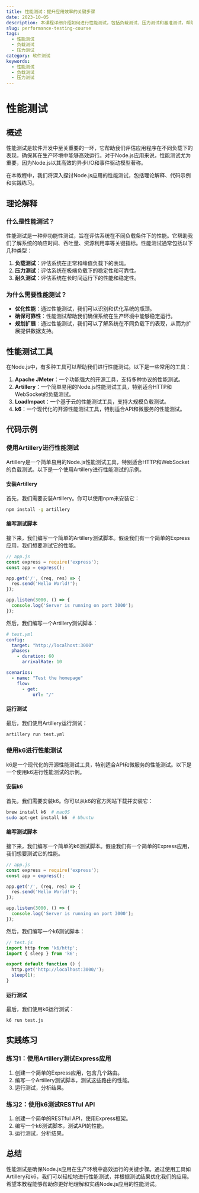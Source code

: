 ```yaml
---
title: 性能测试：提升应用效率的关键步骤
date: 2023-10-05
description: 本课程详细介绍如何进行性能测试，包括负载测试、压力测试和基准测试，帮助开发者识别和解决应用中的性能瓶颈。
slug: performance-testing-course
tags:
  - 性能测试
  - 负载测试
  - 压力测试
category: 软件测试
keywords:
  - 性能测试
  - 负载测试
  - 压力测试
---
```


# 性能测试

## 概述

性能测试是软件开发中至关重要的一环，它帮助我们评估应用程序在不同负载下的表现，确保其在生产环境中能够高效运行。对于Node.js应用来说，性能测试尤为重要，因为Node.js以其高效的异步I/O和事件驱动模型著称。

在本教程中，我们将深入探讨Node.js应用的性能测试，包括理论解释、代码示例和实践练习。

## 理论解释

### 什么是性能测试？

性能测试是一种非功能性测试，旨在评估系统在不同负载条件下的性能。它帮助我们了解系统的响应时间、吞吐量、资源利用率等关键指标。性能测试通常包括以下几种类型：

1. **负载测试**：评估系统在正常和峰值负载下的表现。
2. **压力测试**：评估系统在极端负载下的稳定性和可靠性。
3. **耐久测试**：评估系统在长时间运行下的性能和稳定性。

### 为什么需要性能测试？

- **优化性能**：通过性能测试，我们可以识别和优化系统的瓶颈。
- **确保可靠性**：性能测试帮助我们确保系统在生产环境中能够稳定运行。
- **规划扩展**：通过性能测试，我们可以了解系统在不同负载下的表现，从而为扩展提供数据支持。

## 性能测试工具

在Node.js中，有多种工具可以帮助我们进行性能测试。以下是一些常用的工具：

1. **Apache JMeter**：一个功能强大的开源工具，支持多种协议的性能测试。
2. **Artillery**：一个简单易用的Node.js性能测试工具，特别适合HTTP和WebSocket的负载测试。
3. **LoadImpact**：一个基于云的性能测试工具，支持大规模负载测试。
4. **k6**：一个现代化的开源性能测试工具，特别适合API和微服务的性能测试。

## 代码示例

### 使用Artillery进行性能测试

Artillery是一个简单易用的Node.js性能测试工具，特别适合HTTP和WebSocket的负载测试。以下是一个使用Artillery进行性能测试的示例。

#### 安装Artillery

首先，我们需要安装Artillery。你可以使用npm来安装它：

```bash
npm install -g artillery
```

#### 编写测试脚本

接下来，我们编写一个简单的Artillery测试脚本。假设我们有一个简单的Express应用，我们想要测试它的性能。

```javascript
// app.js
const express = require('express');
const app = express();

app.get('/', (req, res) => {
  res.send('Hello World!');
});

app.listen(3000, () => {
  console.log('Server is running on port 3000');
});
```

然后，我们编写一个Artillery测试脚本：

```yaml
# test.yml
config:
  target: "http://localhost:3000"
  phases:
    - duration: 60
      arrivalRate: 10

scenarios:
  - name: "Test the homepage"
    flow:
      - get:
          url: "/"
```

#### 运行测试

最后，我们使用Artillery运行测试：

```bash
artillery run test.yml
```

### 使用k6进行性能测试

k6是一个现代化的开源性能测试工具，特别适合API和微服务的性能测试。以下是一个使用k6进行性能测试的示例。

#### 安装k6

首先，我们需要安装k6。你可以从k6的官方网站下载并安装它：

```bash
brew install k6  # macOS
sudo apt-get install k6  # Ubuntu
```

#### 编写测试脚本

接下来，我们编写一个简单的k6测试脚本。假设我们有一个简单的Express应用，我们想要测试它的性能。

```javascript
// app.js
const express = require('express');
const app = express();

app.get('/', (req, res) => {
  res.send('Hello World!');
});

app.listen(3000, () => {
  console.log('Server is running on port 3000');
});
```

然后，我们编写一个k6测试脚本：

```javascript
// test.js
import http from 'k6/http';
import { sleep } from 'k6';

export default function () {
  http.get('http://localhost:3000/');
  sleep(1);
}
```

#### 运行测试

最后，我们使用k6运行测试：

```bash
k6 run test.js
```

## 实践练习

### 练习1：使用Artillery测试Express应用

1. 创建一个简单的Express应用，包含几个路由。
2. 编写一个Artillery测试脚本，测试这些路由的性能。
3. 运行测试，分析结果。

### 练习2：使用k6测试RESTful API

1. 创建一个简单的RESTful API，使用Express框架。
2. 编写一个k6测试脚本，测试API的性能。
3. 运行测试，分析结果。

## 总结

性能测试是确保Node.js应用在生产环境中高效运行的关键步骤。通过使用工具如Artillery和k6，我们可以轻松地进行性能测试，并根据测试结果优化我们的应用。希望本教程能够帮助你更好地理解和实践Node.js应用的性能测试。